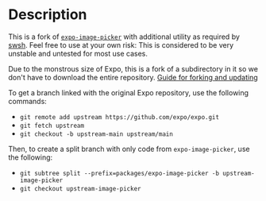 # Description

This is a fork of [`expo-image-picker`](https://www.npmjs.com/package/expo-image-picker) with additional utility as required by [swsh](https://www.joinswsh.com). Feel free to use at your own risk: This is considered to be very unstable and untested for most use cases.

Due to the monstrous size of Expo, this is a fork of a subdirectory in it so we don't have to download the entire repository. [Guide for forking and updating](https://stackoverflow.com/a/24577293)

To get a branch linked with the original Expo repository, use the following commands:
- `git remote add upstream https://github.com/expo/expo.git`
- `git fetch upstream`
- `git checkout -b upstream-main upstream/main`

Then, to create a split branch with only code from `expo-image-picker`, use the following:
- `git subtree split --prefix=packages/expo-image-picker -b upstream-image-picker`
- `git checkout upstream-image-picker`
